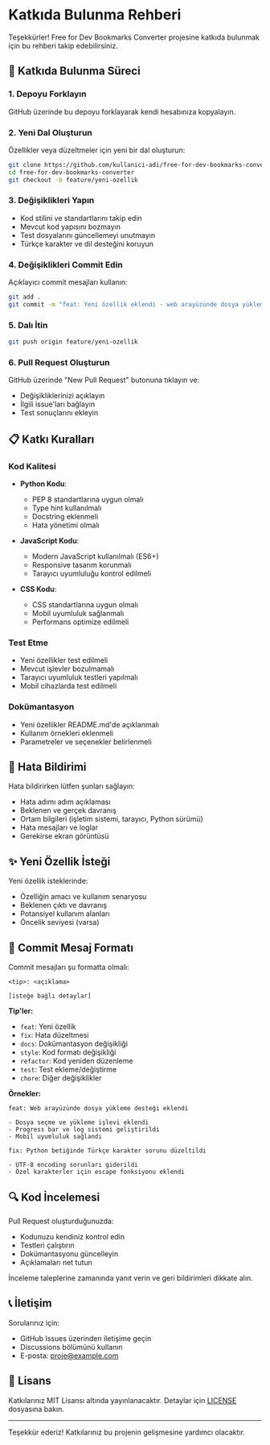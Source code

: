 # Katkıda Bulunma Rehberi

Teşekkürler! Free for Dev Bookmarks Converter projesine katkıda bulunmak için bu rehberi takip edebilirsiniz.

## 🤝 Katkıda Bulunma Süreci

### 1. Depoyu Forklayın

GitHub üzerinde bu depoyu forklayarak kendi hesabınıza kopyalayın.

### 2. Yeni Dal Oluşturun

Özellikler veya düzeltmeler için yeni bir dal oluşturun:

```bash
git clone https://github.com/kullanici-adi/free-for-dev-bookmarks-converter.git
cd free-for-dev-bookmarks-converter
git checkout -b feature/yeni-ozellik
```

### 3. Değişiklikleri Yapın

- Kod stilini ve standartlarını takip edin
- Mevcut kod yapısını bozmayın
- Test dosyalarını güncellemeyi unutmayın
- Türkçe karakter ve dil desteğini koruyun

### 4. Değişiklikleri Commit Edin

Açıklayıcı commit mesajları kullanın:

```bash
git add .
git commit -m "feat: Yeni özellik eklendi - web arayüzünde dosya yükleme desteği"
```

### 5. Dalı İtin

```bash
git push origin feature/yeni-ozellik
```

### 6. Pull Request Oluşturun

GitHub üzerinde "New Pull Request" butonuna tıklayın ve:
- Değişikliklerinizi açıklayın
- İlgili issue'ları bağlayın
- Test sonuçlarını ekleyin

## 📋 Katkı Kuralları

### Kod Kalitesi

- **Python Kodu**:
  - PEP 8 standartlarına uygun olmalı
  - Type hint kullanılmalı
  - Docstring eklenmeli
  - Hata yönetimi olmalı

- **JavaScript Kodu**:
  - Modern JavaScript kullanılmalı (ES6+)
  - Responsive tasarım korunmalı
  - Tarayıcı uyumluluğu kontrol edilmeli

- **CSS Kodu**:
  - CSS standartlarına uygun olmalı
  - Mobil uyumluluk sağlanmalı
  - Performans optimize edilmeli

### Test Etme

- Yeni özellikler test edilmeli
- Mevcut işlevler bozulmamalı
- Tarayıcı uyumluluk testleri yapılmalı
- Mobil cihazlarda test edilmeli

### Dokümantasyon

- Yeni özellikler README.md'de açıklanmalı
- Kullanım örnekleri eklenmeli
- Parametreler ve seçenekler belirlenmeli

## 🐛 Hata Bildirimi

Hata bildirirken lütfen şunları sağlayın:

- Hata adımı adım açıklaması
- Beklenen ve gerçek davranış
- Ortam bilgileri (işletim sistemi, tarayıcı, Python sürümü)
- Hata mesajları ve loglar
- Gerekirse ekran görüntüsü

## ✨ Yeni Özellik İsteği

Yeni özellik isteklerinde:

- Özelliğin amacı ve kullanım senaryosu
- Beklenen çıktı ve davranış
- Potansiyel kullanım alanları
- Öncelik seviyesi (varsa)

## 📝 Commit Mesaj Formatı

Commit mesajları şu formatta olmalı:

```
<tip>: <açıklama>

[isteğe bağlı detaylar]
```

**Tip'ler:**
- `feat`: Yeni özellik
- `fix`: Hata düzeltmesi
- `docs`: Dokümantasyon değişikliği
- `style`: Kod formatı değişikliği
- `refactor`: Kod yeniden düzenleme
- `test`: Test ekleme/değiştirme
- `chore`: Diğer değişiklikler

**Örnekler:**
```
feat: Web arayüzünde dosya yükleme desteği eklendi

- Dosya seçme ve yükleme işlevi eklendi
- Progress bar ve log sistemi geliştirildi
- Mobil uyumluluk sağlandı
```

```
fix: Python betiğinde Türkçe karakter sorunu düzeltildi

- UTF-8 encoding sorunları giderildi
- Özel karakterler için escape fonksiyonu eklendi
```

## 🔍 Kod İncelemesi

Pull Request oluşturduğunuzda:

- Kodunuzu kendiniz kontrol edin
- Testleri çalıştırın
- Dokümantasyonu güncelleyin
- Açıklamaları net tutun

İnceleme taleplerine zamanında yanıt verin ve geri bildirimleri dikkate alın.

## 📞 İletişim

Sorularınız için:
- GitHub Issues üzerinden iletişime geçin
- Discussions bölümünü kullanın
- E-posta: [proje@example.com](mailto:proje@example.com)

## 📄 Lisans

Katkılarınız MIT Lisansı altında yayınlanacaktır. Detaylar için [LICENSE](LICENSE) dosyasına bakın.

---

Teşekkür ederiz! Katkılarınız bu projenin gelişmesine yardımcı olacaktır.
